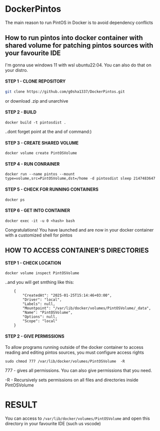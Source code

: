 # DockerPintos
The main reason to run PintOS in Docker is to avoid dependency conflicts

## How to run pintos into docker container with shared volume for patching pintos sources with your favourite IDE

I'm gonna use windows 11 with wsl ubuntu22:04. You can also do that on your distro.
#### STEP 1 - CLONE REPOSITORY

``` bash
git clone https://github.com/g0sha1337/DockerPintos.git
```

or download .zip and unarchive

#### STEP 2 - BUILD 

```
docker build -t pintosdist .
```
..dont forget point at the and of command:)

#### STEP 3 - CREATE SHARED VOLUME

```
docker volume create PintOSVolume
```

#### STEP 4 - RUN CONRAINER 

```
docker run --name pintos --mount type=volume,src=PintOSVolume,dst=/home -d pintosdist sleep 2147483647
```

#### STEP 5 - CHECK FOR RUNNING CONTAINERS 

```
docker ps
```

#### STEP 6 - GET INTO CONTAINER 


```
docker exec -it -u 0 <hash> bash
```

Congratulations! You have launched and are now in your docker container with a customized shell for pintos 


## HOW TO ACCESS CONTAINER'S DIRECTORIES

#### STEP 1 - CHECK LOCATION

```
docker volume inspect PintOSVolume
```

..and you will get smthing like this:

```
    {
        "CreatedAt": "2025-01-25T15:14:46+03:00",
        "Driver": "local",
        "Labels": null,
        "Mountpoint": "/var/lib/docker/volumes/PintOSVolume/_data",
        "Name": "PintOSVolume",
        "Options": null,
        "Scope": "local"
    }
```

#### STEP 2 - GIVE PERMISSIONS 

To allow programs running outside of the docker container to access reading and editing pintos sources, you must configure access rights 

```
sudo chmod 777 /var/lib/docker/volumes/PintOSVolume  -R
```
777 - gives all permissions. You can also give permissions that you need.

-R - Recursively sets permissions on all files and directories inside PintOSVolume


# RESULT 

You can access to  `/var/lib/docker/volumes/PintOSVolume` and open this directory in your favourite IDE (such us vscode) 


